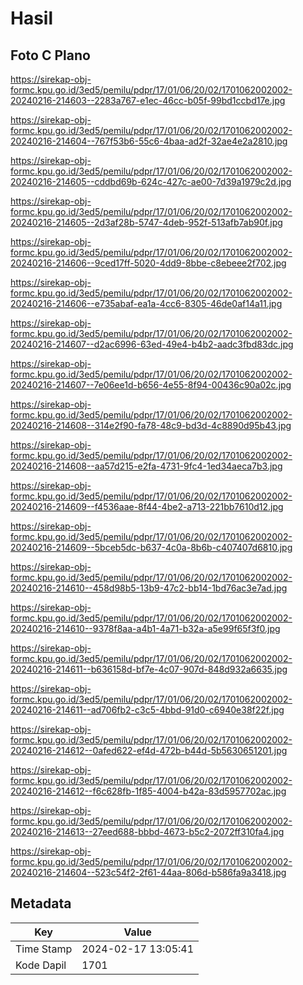 # Hasil

## Foto C Plano

https://sirekap-obj-formc.kpu.go.id/3ed5/pemilu/pdpr/17/01/06/20/02/1701062002002-20240216-214603--2283a767-e1ec-46cc-b05f-99bd1ccbd17e.jpg

https://sirekap-obj-formc.kpu.go.id/3ed5/pemilu/pdpr/17/01/06/20/02/1701062002002-20240216-214604--767f53b6-55c6-4baa-ad2f-32ae4e2a2810.jpg

https://sirekap-obj-formc.kpu.go.id/3ed5/pemilu/pdpr/17/01/06/20/02/1701062002002-20240216-214605--cddbd69b-624c-427c-ae00-7d39a1979c2d.jpg

https://sirekap-obj-formc.kpu.go.id/3ed5/pemilu/pdpr/17/01/06/20/02/1701062002002-20240216-214605--2d3af28b-5747-4deb-952f-513afb7ab90f.jpg

https://sirekap-obj-formc.kpu.go.id/3ed5/pemilu/pdpr/17/01/06/20/02/1701062002002-20240216-214606--9ced17ff-5020-4dd9-8bbe-c8ebeee2f702.jpg

https://sirekap-obj-formc.kpu.go.id/3ed5/pemilu/pdpr/17/01/06/20/02/1701062002002-20240216-214606--e735abaf-ea1a-4cc6-8305-46de0af14a11.jpg

https://sirekap-obj-formc.kpu.go.id/3ed5/pemilu/pdpr/17/01/06/20/02/1701062002002-20240216-214607--d2ac6996-63ed-49e4-b4b2-aadc3fbd83dc.jpg

https://sirekap-obj-formc.kpu.go.id/3ed5/pemilu/pdpr/17/01/06/20/02/1701062002002-20240216-214607--7e06ee1d-b656-4e55-8f94-00436c90a02c.jpg

https://sirekap-obj-formc.kpu.go.id/3ed5/pemilu/pdpr/17/01/06/20/02/1701062002002-20240216-214608--314e2f90-fa78-48c9-bd3d-4c8890d95b43.jpg

https://sirekap-obj-formc.kpu.go.id/3ed5/pemilu/pdpr/17/01/06/20/02/1701062002002-20240216-214608--aa57d215-e2fa-4731-9fc4-1ed34aeca7b3.jpg

https://sirekap-obj-formc.kpu.go.id/3ed5/pemilu/pdpr/17/01/06/20/02/1701062002002-20240216-214609--f4536aae-8f44-4be2-a713-221bb7610d12.jpg

https://sirekap-obj-formc.kpu.go.id/3ed5/pemilu/pdpr/17/01/06/20/02/1701062002002-20240216-214609--5bceb5dc-b637-4c0a-8b6b-c407407d6810.jpg

https://sirekap-obj-formc.kpu.go.id/3ed5/pemilu/pdpr/17/01/06/20/02/1701062002002-20240216-214610--458d98b5-13b9-47c2-bb14-1bd76ac3e7ad.jpg

https://sirekap-obj-formc.kpu.go.id/3ed5/pemilu/pdpr/17/01/06/20/02/1701062002002-20240216-214610--9378f8aa-a4b1-4a71-b32a-a5e99f65f3f0.jpg

https://sirekap-obj-formc.kpu.go.id/3ed5/pemilu/pdpr/17/01/06/20/02/1701062002002-20240216-214611--b636158d-bf7e-4c07-907d-848d932a6635.jpg

https://sirekap-obj-formc.kpu.go.id/3ed5/pemilu/pdpr/17/01/06/20/02/1701062002002-20240216-214611--ad706fb2-c3c5-4bbd-91d0-c6940e38f22f.jpg

https://sirekap-obj-formc.kpu.go.id/3ed5/pemilu/pdpr/17/01/06/20/02/1701062002002-20240216-214612--0afed622-ef4d-472b-b44d-5b5630651201.jpg

https://sirekap-obj-formc.kpu.go.id/3ed5/pemilu/pdpr/17/01/06/20/02/1701062002002-20240216-214612--f6c628fb-1f85-4004-b42a-83d5957702ac.jpg

https://sirekap-obj-formc.kpu.go.id/3ed5/pemilu/pdpr/17/01/06/20/02/1701062002002-20240216-214613--27eed688-bbbd-4673-b5c2-2072ff310fa4.jpg

https://sirekap-obj-formc.kpu.go.id/3ed5/pemilu/pdpr/17/01/06/20/02/1701062002002-20240216-214604--523c54f2-2f61-44aa-806d-b586fa9a3418.jpg


## Metadata

| Key        | Value               |
| ---------- | ------------------- |
| Time Stamp | 2024-02-17 13:05:41 |
| Kode Dapil | 1701                |




